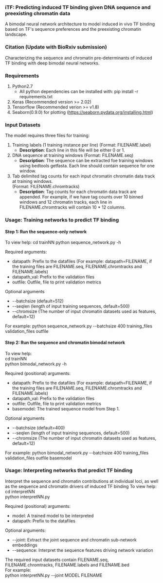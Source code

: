### iTF: Predicting induced TF binding given DNA sequence and preexisting chromatin data
A bimodal neural network architecture to model induced in vivo TF binding based on TF's sequence preferences and the preexisting chromatin landscape.

### Citation (Update with BioRxiv submission)
Characterizing the sequence and chromatin pre-determinants of induced TF binding with deep bimodal neural networks.

### Requirements
1. Python2.7
   + All python dependencies can be installed with: pip install -r requirements.txt
2. Keras (Recommended version >= 2.02)
3. Tensorflow (Recommended verion >= v1.8)
4. Seaborn(0.9.0) for plotting (https://seaborn.pydata.org/installing.html)

### Input Datasets
The model requires three files for training:
1. Training labels (1 training instance per line) (Format: FILENAME.label)
   - **Description**: Each line in this file will be either 0 or 1.  
2. DNA sequence at training windows (Format: FILENAME.seq)
   - **Description**: The sequence can be extracted foe training windows using bedtools getfasta. Each line should contain sequence for one window. 
3. Tab delimited tag counts for each input chromatin chromatin data track at training windows.  
(Format: FILENAME.chromtracks)
   - **Description**: Tag counts for each chromatin data track are appended. For example, if we have tag counts over 10 binned windows and 12 chromatin tracks, each line in FILENAME.chromtracks will contain 10 * 12 columns.  

### Usage: Training networks to predict TF binding 
#### Step 1: Run the sequence-only network
To view help:
cd trainNN
python sequence_network.py -h

Required arguments: 
- datapath: Prefix to the datafiles (For example: datapath=FILENAME, if the training files are FILENAME.seq, FILENAME.chromtracks and FILENAME.labels)  
- datapath_val: Prefix to the validation files  
- outfile: Outfile, file to print validation metrics  


Optional arguments
- --batchsize (default=512)  
- --seqlen (length of input training sequences, default=500) 
- --chromsize (The number of input chromatin datasets used as features, default=12)

For example: 
python sequence_network.py --batchsize 400 training_files validation_files outfile

#### Step 2: Run the sequence and chromatin bimodal network  
To view help:  
cd trainNN  
python bimodal_network.py -h

Required (positional) arguments: 
- datapath: Prefix to the datafiles (For example: datapath=FILENAME, if the training files are FILENAME.seq, FILENAME.chromtracks and FILENAME.labels)  
- datapath_val: Prefix to the validation files  
- outfile: Outfile, file to print validation metrics  
- basemodel: The trained sequence model from Step 1.

Optional arguments
- --batchsize (default=400)  
- --seqlen (length of input training sequences, default=500) 
- --chromsize (The number of input chromatin datasets used as features, default=12)

For example: 
python bimodal_network.py --batchsize 400 training_files validation_files outfile basemodel 

### Usage: Interpreting networks that predict TF binding
Interpret the sequence and chromatin contributions at individual loci, as well as the sequence and chromatin drivers of induced TF binding
To view help:  
cd interpretNN  
python interpretNN.py  

Required (positional) arguments:  
- model: A trained model to be interpreted
- datapath: Prefix to the datafiles

Optional arguments:   
- --joint: Extract the joint sequence and chromatin sub-network embeddings
- --sequence: Interpret the sequence features driving network variation

The required input datasets contain FILENAME.seq, FILENAME.chromtracks, FILENAME.labels and FILENAME.bed  
For example:  
python interpretNN.py --joint MODEL FILENAME
